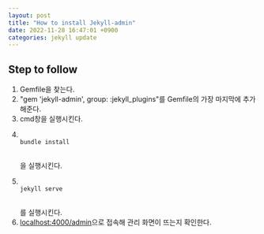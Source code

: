 ```yaml
---
layout: post
title: "How to install Jekyll-admin"
date: 2022-11-28 16:47:01 +0900
categories: jekyll update
---
```


## Step to follow

1. Gemfile을 찾는다.
2. "gem 'jekyll-admin', group: :jekyll_plugins"를 Gemfile의 가장 마지막에 추가해준다.
3. cmd창을 실행시킨다.
4. <pre>
   <code>
   bundle install
   </code>
   </pre>을 실행시킨다.
5. <pre>
   <code>
   jekyll serve
   </code>
   </pre>를 실행시킨다.
6. <localhost:4000/admin>으로 접속해 관리 화면이 뜨는지 확인한다.

